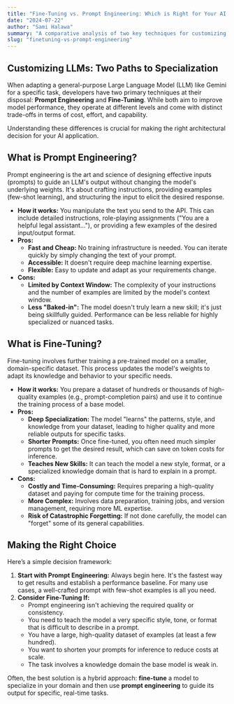 ```yaml
---
title: "Fine-Tuning vs. Prompt Engineering: Which is Right for Your AI Project?"
date: "2024-07-22"
author: "Sami Halawa"
summary: "A comparative analysis of two key techniques for customizing Large Language Models. Understand the trade-offs between prompt engineering and fine-tuning to choose the best approach for your needs."
slug: "finetuning-vs-prompt-engineering"
---
```


## Customizing LLMs: Two Paths to Specialization

When adapting a general-purpose Large Language Model (LLM) like Gemini for a specific task, developers have two primary techniques at their disposal: **Prompt Engineering** and **Fine-Tuning**. While both aim to improve model performance, they operate at different levels and come with distinct trade-offs in terms of cost, effort, and capability.

Understanding these differences is crucial for making the right architectural decision for your AI application.

## What is Prompt Engineering?

Prompt engineering is the art and science of designing effective inputs (prompts) to guide an LLM's output without changing the model's underlying weights. It's about crafting instructions, providing examples (few-shot learning), and structuring the input to elicit the desired response.

*   **How it works:** You manipulate the text you send to the API. This can include detailed instructions, role-playing assignments ("You are a helpful legal assistant..."), or providing a few examples of the desired input/output format.
*   **Pros:**
    *   **Fast and Cheap:** No training infrastructure is needed. You can iterate quickly by simply changing the text of your prompt.
    *   **Accessible:** It doesn't require deep machine learning expertise.
    *   **Flexible:** Easy to update and adapt as your requirements change.
*   **Cons:**
    *   **Limited by Context Window:** The complexity of your instructions and the number of examples are limited by the model's context window.
    *   **Less "Baked-in":** The model doesn't truly learn a new skill; it's just being skillfully guided. Performance can be less reliable for highly specialized or nuanced tasks.

## What is Fine-Tuning?

Fine-tuning involves further training a pre-trained model on a smaller, domain-specific dataset. This process updates the model's weights to adapt its knowledge and behavior to your specific needs.

*   **How it works:** You prepare a dataset of hundreds or thousands of high-quality examples (e.g., prompt-completion pairs) and use it to continue the training process of a base model.
*   **Pros:**
    *   **Deep Specialization:** The model "learns" the patterns, style, and knowledge from your dataset, leading to higher quality and more reliable outputs for specific tasks.
    *   **Shorter Prompts:** Once fine-tuned, you often need much simpler prompts to get the desired result, which can save on token costs for inference.
    *   **Teaches New Skills:** It can teach the model a new style, format, or a specialized knowledge domain that is hard to explain in a prompt.
*   **Cons:**
    *   **Costly and Time-Consuming:** Requires preparing a high-quality dataset and paying for compute time for the training process.
    *   **More Complex:** Involves data preparation, training jobs, and version management, requiring more ML expertise.
    *   **Risk of Catastrophic Forgetting:** If not done carefully, the model can "forget" some of its general capabilities.

## Making the Right Choice

Here’s a simple decision framework:

1.  **Start with Prompt Engineering:** Always begin here. It's the fastest way to get results and establish a performance baseline. For many use cases, a well-crafted prompt with few-shot examples is all you need.
2.  **Consider Fine-Tuning If:**
    *   Prompt engineering isn't achieving the required quality or consistency.
    *   You need to teach the model a very specific style, tone, or format that is difficult to describe in a prompt.
    *   You have a large, high-quality dataset of examples (at least a few hundred).
    *   You want to shorten your prompts for inference to reduce costs at scale.
    *   The task involves a knowledge domain the base model is weak in.

Often, the best solution is a hybrid approach: **fine-tune** a model to specialize in your domain and then use **prompt engineering** to guide its output for specific, real-time tasks.